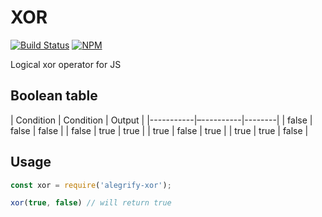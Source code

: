 # XOR

[![Build Status](https://travis-ci.org/dejakob/xor.svg?branch=master)](https://travis-ci.org/dejakob/xor)
[![NPM](https://img.shields.io/npm/v/alegrify-xor/latest.svg?label=npm)](https://npmjs.com/package/alegrify-xor)

Logical xor operator for JS

## Boolean table

| Condition | Condition | Output |
|-----------|–----------|--------|
| false     | false     | false  |
| false     | true      | true   |
| true      | false     | true   |
| true      | true      | false  |

## Usage

```js
const xor = require('alegrify-xor');

xor(true, false) // will return true
```